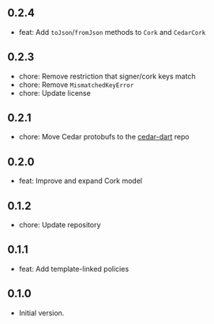 ## 0.2.4

- feat: Add `toJson`/`fromJson` methods to `Cork` and `CedarCork`

## 0.2.3

- chore: Remove restriction that signer/cork keys match
- chore: Remove `MismatchedKeyError`
- chore: Update license

## 0.2.1

- chore: Move Cedar protobufs to the [cedar-dart](https://github.com/celest-dev/cedar-dart) repo

## 0.2.0

- feat: Improve and expand Cork model

## 0.1.2

- chore: Update repository

## 0.1.1

- feat: Add template-linked policies

## 0.1.0

- Initial version.
